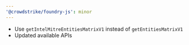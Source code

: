 ```yaml
---
'@crowdstrike/foundry-js': minor
---
```


* Use `getIntelMitreEntitiesMatrixV1` instead of `getEntitiesMatrixV1`
* Updated available APIs
